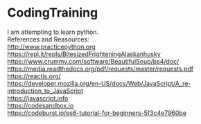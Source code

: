 # CodingTraining
I am attempting to learn python.
<br>
References and Reasources:
<br>
http://www.practicepython.org
<br>
https://repl.it/repls/BitesizedFrighteningAlaskanhusky
<br>
https://www.crummy.com/software/BeautifulSoup/bs4/doc/
<br>
https://media.readthedocs.org/pdf/requests/master/requests.pdf
<br>
https://reactjs.org/
<br>
https://developer.mozilla.org/en-US/docs/Web/JavaScript/A_re-introduction_to_JavaScript
<br>
https://javascript.info
<br>
https://codesandbox.io
<br>
https://codeburst.io/es6-tutorial-for-beginners-5f3c4e7960be
<br>
